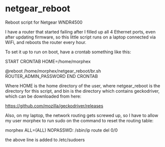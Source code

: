 # netgear_reboot
Reboot script for Netgear WNDR4500

I have a router that started failing after I filled up all 4 Ethernet ports,
even after updating firmware, so this little script runs on a laptop
connected via WiFi, and reboots the router every hour.

To set it up to run on boot, have a crontab something like this:

START CRONTAB
HOME=/home/morphex

@reboot /home/morphex/netgear_reboot/br.sh ROUTER_ADMIN_PASSWORD
END CRONTAB

Where HOME is the home directory of the user, where netgear_reboot is the
directory for this script, and bin is the directory which contains
geckodriver, which can be downloaded from here:

https://github.com/mozilla/geckodriver/releases

Also, on my laptop, the network routing gets screwed up, so I have to allow
my user morphex to run sudo on the command to reset the routing table:

morphex ALL=(ALL) NOPASSWD: /sbin/ip route del 0/0

the above line is added to /etc/sudoers
